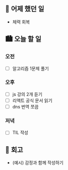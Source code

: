 ## 🌃 어제 했던 일

- 체력 회복

## 🏙️ 오늘 할 일

### 오전

- [ ] 알고리즘 1문제 풀기

### 오후

- [ ] js 강의 2개 듣기
- [ ] 리액트 공식 문서 읽기
- [ ] dns 번역 쪼끔

### 저녁

- [ ] TIL 작성

## 🌆 회고
- (예시) 감정과 함께 작성하기